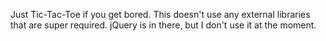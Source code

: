 Just Tic-Tac-Toe if you get bored. This doesn't use any external libraries that are super required. jQuery is in there, but I don't use it at the moment.
